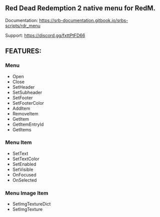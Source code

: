 ## Red Dead Redemption 2 native menu for RedM.

Documentation: https://srb-documentation.gitbook.io/srbs-scripts/rdr_menu

Support: https://discord.gg/fxttPtFD66

## FEATURES:
### Menu
* Open
* Close
* SetHeader
* SetSubheader
* SetFooter
* SetFooterColor
* AddItem
* RemoveItem
* GetItem
* GetItemEntryId
* GetItems

### Menu Item
* SetText
* SetTextColor
* SetEnabled
* SetVisible
* OnFocused
* OnSelected

### Menu Image Item
* SetImgTextureDict
* SetImgTexture